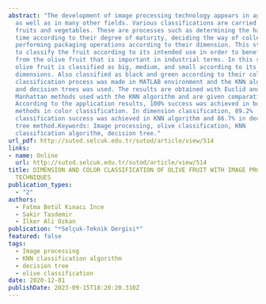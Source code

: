 ```yaml
---
abstract: "The development of image processing technology appears in agriculture
  as well as in many other fields. Various classifications are carried out for
  fruits and vegetables. These are processes such as determining the harvest
  time according to their degree of maturity, deciding the way of collection and
  performing packaging operations according to their dimension. This study aims
  to classify the fruit according to its intended use in order to benefit more
  from the olive fruit that is important in industrial terms. In this study,
  olive fruit is classified as big, medium, and small according to its
  dimensions. Also classified as black and green according to their colors. This
  classification process was made in MATLAB environment and the KNN algorithm
  and decision trees was used. The results are obtained with Euclid and
  Manhattan methods used with the KNN algorithm and are given comparatively.
  According to the application results, 100% success was achieved in both
  methods in color classification. In dimension classification, 89.2%
  classification success was achieved in KNN algorithm and 86.7% in decision
  tree method.Keywords: Image processing, olive classification, KNN
  classification algorithm, decision tree."
url_pdf: http://sutod.selcuk.edu.tr/sutod/article/view/514
links: 
- name: Online
  url: http://sutod.selcuk.edu.tr/sutod/article/view/514
title: DIMENSION AND COLOR CLASSIFICATION OF OLIVE FRUIT WITH IMAGE PROCESSING
  TECHNIQUES
publication_types:
  - "2"
authors:
  - Fatma Betül Kınacı Ince
  - Sakir Tasdemir
  - İlker Ali Ozkan
publication: "*Selçuk-Teknik Dergisi*"
featured: false
tags:
  - Image processing
  - KNN classification algorithm
  - decision tree
  - olive classification
date: 2020-12-01
publishDate: 2023-09-15T18:20:20.310Z
---
```

